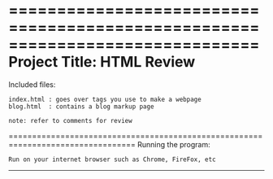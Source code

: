 ==============================================================================
Project Title: HTML Review
=================================================================================
Included files: 

	index.html : goes over tags you use to make a webpage
	blog.html  : contains a blog markup page

	note: refer to comments for review
=================================================================================
Running the program: 

	Run on your internet browser such as Chrome, FireFox, etc
--------------------------------------------------
